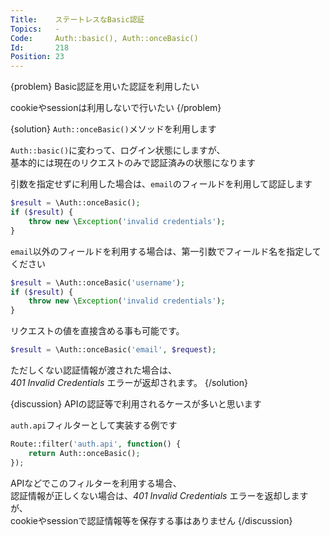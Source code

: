 ```yaml
---
Title:    ステートレスなBasic認証
Topics:   -
Code:     Auth::basic(), Auth::onceBasic()
Id:       218
Position: 23
---
```


{problem}
Basic認証を用いた認証を利用したい

cookieやsessionは利用しないで行いたい
{/problem}

{solution}
`Auth::onceBasic()`メソッドを利用します

`Auth::basic()`に変わって、ログイン状態にしますが、  
基本的には現在のリクエストのみで認証済みの状態になります

引数を指定せずに利用した場合は、`email`のフィールドを利用して認証します

```php
$result = \Auth::onceBasic();
if ($result) {
    throw new \Exception('invalid credentials');
}
```

`email`以外のフィールドを利用する場合は、第一引数でフィールド名を指定してください　

```php
$result = \Auth::onceBasic('username');
if ($result) {
    throw new \Exception('invalid credentials');
}
```

リクエストの値を直接含める事も可能です。

```php
$result = \Auth::onceBasic('email', $request);
```
ただしくない認証情報が渡された場合は、  
_401 Invalid Credentials_ エラーが返却されます。
{/solution}

{discussion}
APIの認証等で利用されるケースが多いと思います

`auth.api`フィルターとして実装する例です
```php
Route::filter('auth.api', function() {
    return Auth::onceBasic();
});
```
APIなどでこのフィルターを利用する場合、  
認証情報が正しくない場合は、_401 Invalid Credentials_ エラーを返却しますが、  
cookieやsessionで認証情報等を保存する事はありません
{/discussion}

